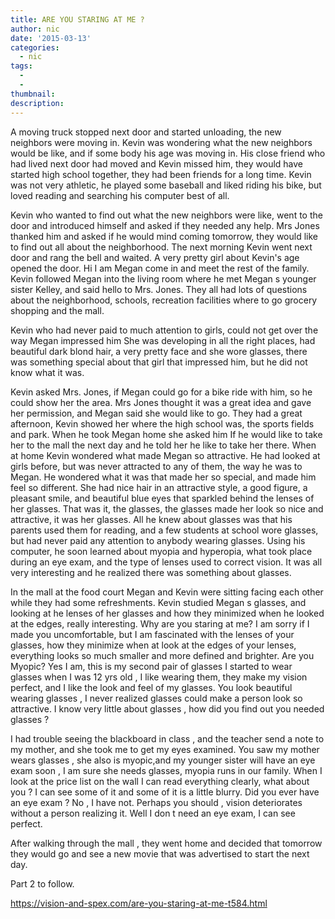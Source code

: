 ```yaml
---
title: ARE YOU STARING AT ME ?
author: nic
date: '2015-03-13'
categories:
  - nic
tags:
  - 
  - 
thumbnail: 
description: 
---
```


A moving truck stopped next door and started unloading, the new neighbors were moving in.
Kevin was wondering what the new neighbors would be like, and if some body his age was moving in.
His close friend who had lived next door had moved and Kevin missed him, they would have started high school together, they had been friends for a long time.
Kevin was not very athletic, he played some baseball and liked riding his bike, but loved reading and searching his computer best of all.

Kevin who wanted to find out what the new neighbors were like, went to the door and introduced himself and asked if they needed any help.
Mrs Jones thanked him and asked if he would mind coming tomorrow, they would like to find out all about the neighborhood.
The next morning Kevin went next door and rang the bell and waited.
A very pretty girl about Kevin's age opened the door.
Hi I am Megan come in and meet the rest of the family.
Kevin followed Megan into the living room where he met Megan s younger sister Kelley, and said hello to Mrs. Jones.
They all had lots of questions about the neighborhood, schools, recreation facilities where to go grocery shopping and the mall.

Kevin who had never paid to much attention to girls, could not get over the way Megan impressed him
She was developing in all the right places, had beautiful dark blond hair, a very pretty face and she wore glasses, there was something special about that girl that impressed him, but he did not know what it was.

Kevin asked Mrs. Jones, if Megan could go for a bike ride with him, so he could show her the area.
Mrs Jones thought it was a great idea and gave her permission, and Megan said she would like to go.
They had a great afternoon, Kevin showed her where the high school was, the sports fields  and park.
When he took Megan home she asked him If he would like to take her to the mall the next day and he told her he like to take her there.
When at home Kevin wondered what made Megan so attractive.
He had looked at girls before, but was never attracted to any of  them, the way he was to Megan.
He wondered what it was that made her so special, and made him feel so different.
She had nice hair in an attractive style, a good figure, a pleasant smile, and beautiful blue eyes that sparkled behind the lenses of her glasses.
That was it,  the glasses, the glasses made her look so nice and attractive, it was her glasses.
All he knew about glasses was that his parents used them for reading, and a few students at school wore glasses, but had never paid any attention to anybody wearing glasses.
Using his computer, he soon learned about myopia and hyperopia, what took place during an eye exam, and the type of lenses used to correct vision.
It was all very interesting and he realized there was something about glasses.

In the mall at the food court Megan and Kevin were sitting facing each other while they had some refreshments.
Kevin studied Megan s glasses, and looking at he lenses of her glasses and how they minimized when he looked at the edges, really interesting.
Why are you staring at me?
I am sorry if I made you uncomfortable, but I am fascinated with the lenses of your glasses, how they minimize when at look at the edges of your lenses, everything looks so much smaller and more defined  and brighter.
Are you Myopic?
Yes I am, this is my second pair of glasses  I started to wear glasses when I was 12 yrs old , I like wearing them, they make my vision perfect, and I like the look and feel of my glasses.
You look beautiful wearing glasses , I never realized glasses could make a person look so attractive. 
I know very little about glasses , how did you find out you needed glasses ?

I had trouble seeing the blackboard in class , and the teacher send a note to my mother, and she took me to get my eyes examined.
You saw my mother wears glasses , she also is myopic,and my younger sister will have an eye exam soon , I am sure she needs glasses, myopia runs in our family.
When I look at the price list on the wall I can read  everything clearly, what about you ?
I can see some of it  and some of it is a little blurry.
Did you ever have an eye exam ?
No , I have not.
Perhaps you should , vision deteriorates without a person realizing it.
Well I don t need an eye exam, I can see perfect.

 After walking through the mall , they went home  and decided that tomorrow they would go and see a new movie that was advertised  to start  the next day.

Part 2 to follow.

https://vision-and-spex.com/are-you-staring-at-me-t584.html
